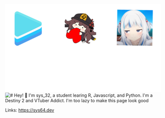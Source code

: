 <img src="https://raw.githubusercontent.com/sys-32Dev/sys-32Dev/main/github.png">
<a href="https://discord.com/users/206876754860572674"><img align="left" src="https://lanyard.kyrie25.me/api/206876754860572674"/></a>
# Hey! 👋
I'm sys_32, a student learing R, Javascript, and Python.
I'm a Destiny 2 and VTuber Addict.
I'm too lazy to make this page look good

Links: https://sys64.dev
